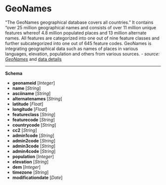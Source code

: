 # GeoNames

"The GeoNames geographical database covers all countries.” It contains “over 25 million 
geographical names and consists of over 11 million unique features whereof 4.8 million 
populated places and 13 million alternate names. All features are categorized into one out of 
nine feature classes and further subcategorized into one out of 645 feature codes. 
GeoNames is integrating geographical data such as names of places in various languages, 
elevation, population and others from various sources.
 _- source: [GeoNames](https://www.geonames.org/about.html)_ 
and [data details](https://download.geonames.org/export/dump/readme.txt)

---

**Schema**

+ **geonameid** [*Integer*]
+ **name** [*String*]
+ **asciiname** [*String*]
+ **alternatenames** [*String*]
+ **latitude** [*Float*]
+ **longitude** [*Float*]
+ **featureclass** [*String*]
+ **featurecode** [*String*]
+ **countrycode** [*String*]
+ **cc2** [*String*]
+ **admin1code** [*String*]
+ **admin2code** [*String*]
+ **admin3code** [*String*]
+ **admin4code** [*String*]
+ **population** [*Integer*]
+ **elevation** [*String*]
+ **dem** [*Integer*]
+ **timezone** [*String*]
+ **modificationdate** [*Date*]

